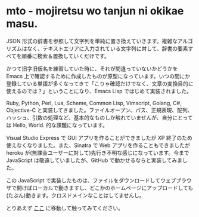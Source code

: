 mto - mojiretsu wo tanjun ni okikae masu.
=========================================

JSON 形式の辞書を参照して文字列を単純に置き換えていきます。複雑なアルゴリズムはなく、テキストエリアに入力されている文字列に対して、辞書の要素すべてを順番に検索＆置換していくだけです。

かつて旧字旧仮名を練習していた時に、それが間違っていないかどうかを Emacs 上で確認するために作成したものが原型になっています。いつの間にか登録している単語が多くなってきて「こりゃ確認だけでなく、文章の変換目的に使えるのでは？」ということになり、Emacs Lisp ではじめて実装されました。

Ruby, Python, Perl, Lua, Scheme, Common Lisp, Vimscript, Golang, C#, Objective-C と実装してきました。ファイルオープン、パス、正規表現、配列、ハッシュ、引数の処理など、基本的なものしか触れていませんが、自分にとっては Hello, World. 的な課題になっています。

Visual Studio Express で GUI アプリを作ることができましたが XP 終了のため使えなくなりました。また、Sinatra で Web アプリを作ることもできましたが heroku が(無課金ユーザーに対して)先行き不明な感じになっています。今まで JavaScript は敬遠していましたが、GitHub で動かせるならと実装してみました。

この JavaScript で実装したものは、ファイルをダウンロードしてウェブブラウザで開けばローカルで動きますし、どこかのホームページにアップロードしても(たぶん)動きます。クロスドメインなことはしてませんし。

とりあえず [ここ](http://nakinor.github.io/mto) に移動して触ってみてください。
